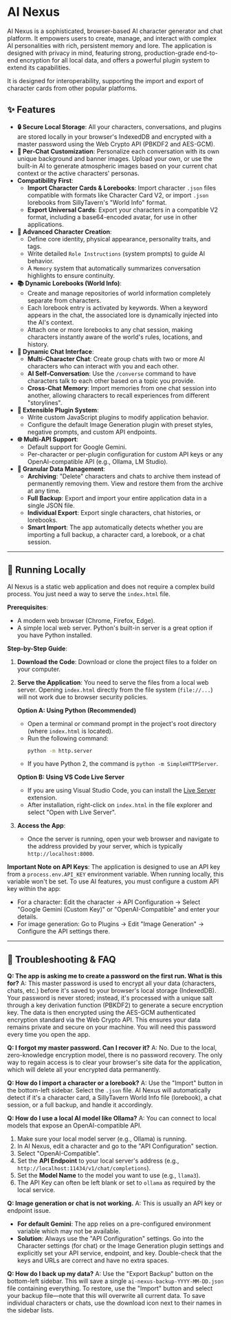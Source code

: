 # AI Nexus

AI Nexus is a sophisticated, browser-based AI character generator and chat platform. It empowers users to create, manage, and interact with complex AI personalities with rich, persistent memory and lore. The application is designed with privacy in mind, featuring strong, production-grade end-to-end encryption for all local data, and offers a powerful plugin system to extend its capabilities.

It is designed for interoperability, supporting the import and export of character cards from other popular platforms.

## ✨ Features

- **🔒 Secure Local Storage**: All your characters, conversations, and plugins are stored locally in your browser's IndexedDB and encrypted with a master password using the Web Crypto API (PBKDF2 and AES-GCM).
- **🎨 Per-Chat Customization**: Personalize each conversation with its own unique background and banner images. Upload your own, or use the built-in AI to generate atmospheric images based on your current chat context or the active characters' personas.
- **Compatibility First**:
  - **Import Character Cards & Lorebooks**: Import character `.json` files compatible with formats like Character Card V2, or import `.json` lorebooks from SillyTavern's "World Info" format.
  - **Export Universal Cards**: Export your characters in a compatible V2 format, including a base64-encoded avatar, for use in other applications.
- **👤 Advanced Character Creation**:
  - Define core identity, physical appearance, personality traits, and tags.
  - Write detailed `Role Instructions` (system prompts) to guide AI behavior.
  - A `Memory` system that automatically summarizes conversation highlights to ensure continuity.
- **📚 Dynamic Lorebooks (World Info)**:
  - Create and manage repositories of world information completely separate from characters.
  - Each lorebook entry is activated by keywords. When a keyword appears in the chat, the associated lore is dynamically injected into the AI's context.
  - Attach one or more lorebooks to any chat session, making characters instantly aware of the world's rules, locations, and history.
- **💬 Dynamic Chat Interface**:
  - **Multi-Character Chat**: Create group chats with two or more AI characters who can interact with you and each other.
  - **AI Self-Conversation**: Use the `/converse` command to have characters talk to each other based on a topic you provide.
  - **Cross-Chat Memory**: Import memories from one chat session into another, allowing characters to recall experiences from different "storylines".
- **🔌 Extensible Plugin System**:
  - Write custom JavaScript plugins to modify application behavior.
  - Configure the default Image Generation plugin with preset styles, negative prompts, and custom API endpoints.
- **🌐 Multi-API Support**:
  - Default support for Google Gemini.
  - Per-character or per-plugin configuration for custom API keys or any OpenAI-compatible API (e.g., Ollama, LM Studio).
- **💾 Granular Data Management**:
  - **Archiving**: "Delete" characters and chats to archive them instead of permanently removing them. View and restore them from the archive at any time.
  - **Full Backup**: Export and import your entire application data in a single JSON file.
  - **Individual Export**: Export single characters, chat histories, or lorebooks.
  - **Smart Import**: The app automatically detects whether you are importing a full backup, a character card, a lorebook, or a chat session.

---

## 🚀 Running Locally

AI Nexus is a static web application and does not require a complex build process. You just need a way to serve the `index.html` file.

**Prerequisites**:
- A modern web browser (Chrome, Firefox, Edge).
- A simple local web server. Python's built-in server is a great option if you have Python installed.

**Step-by-Step Guide**:

1.  **Download the Code**:
    Download or clone the project files to a folder on your computer.

2.  **Serve the Application**:
    You need to serve the files from a local web server. Opening `index.html` directly from the file system (`file://...`) will not work due to browser security policies.

    **Option A: Using Python (Recommended)**
    - Open a terminal or command prompt in the project's root directory (where `index.html` is located).
    - Run the following command:
      ```bash
      python -m http.server
      ```
    - If you have Python 2, the command is `python -m SimpleHTTPServer`.

    **Option B: Using VS Code Live Server**
    - If you are using Visual Studio Code, you can install the [Live Server](https://marketplace.visualstudio.com/items?itemName=ritwickdey.LiveServer) extension.
    - After installation, right-click on `index.html` in the file explorer and select "Open with Live Server".

3.  **Access the App**:
    - Once the server is running, open your web browser and navigate to the address provided by your server, which is typically `http://localhost:8000`.

**Important Note on API Keys**:
The application is designed to use an API key from a `process.env.API_KEY` environment variable. When running locally, this variable won't be set. To use AI features, you must configure a custom API key within the app:
- For a character: Edit the character -> API Configuration -> Select "Google Gemini (Custom Key)" or "OpenAI-Compatible" and enter your details.
- For image generation: Go to Plugins -> Edit "Image Generation" -> Configure the API settings there.

---

## 🔧 Troubleshooting & FAQ

**Q: The app is asking me to create a password on the first run. What is this for?**
A: This master password is used to encrypt all your data (characters, chats, etc.) before it's saved to your browser's local storage (IndexedDB). Your password is never stored; instead, it's processed with a unique salt through a key derivation function (PBKDF2) to generate a secure encryption key. The data is then encrypted using the AES-GCM authenticated encryption standard via the Web Crypto API. This ensures your data remains private and secure on your machine. You will need this password every time you open the app.

**Q: I forgot my master password. Can I recover it?**
A: No. Due to the local, zero-knowledge encryption model, there is no password recovery. The only way to regain access is to clear your browser's site data for the application, which will delete all your encrypted data permanently.

**Q: How do I import a character or a lorebook?**
A: Use the "Import" button in the bottom-left sidebar. Select the `.json` file. AI Nexus will automatically detect if it's a character card, a SillyTavern World Info file (lorebook), a chat session, or a full backup, and handle it accordingly.

**Q: How do I use a local AI model like Ollama?**
A: You can connect to local models that expose an OpenAI-compatible API.
1. Make sure your local model server (e.g., Ollama) is running.
2. In AI Nexus, edit a character and go to the "API Configuration" section.
3. Select "OpenAI-Compatible".
4. Set the **API Endpoint** to your local server's address (e.g., `http://localhost:11434/v1/chat/completions`).
5. Set the **Model Name** to the model you want to use (e.g., `llama3`).
6. The API Key can often be left blank or set to `ollama` as required by the local service.

**Q: Image generation or chat is not working.**
A: This is usually an API key or endpoint issue.
- **For default Gemini**: The app relies on a pre-configured environment variable which may not be available.
- **Solution**: Always use the "API Configuration" settings. Go into the Character settings (for chat) or the Image Generation plugin settings and explicitly set your API service, endpoint, and key. Double-check that the keys and URLs are correct and have no extra spaces.

**Q: How do I back up my data?**
A: Use the "Export Backup" button on the bottom-left sidebar. This will save a single `ai-nexus-backup-YYYY-MM-DD.json` file containing everything. To restore, use the "Import" button and select your backup file—note that this will overwrite all current data. To save individual characters or chats, use the download icon next to their names in the sidebar lists.